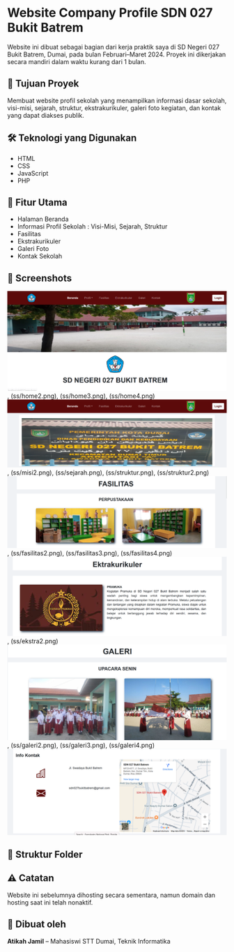 # Website Company Profile SDN 027 Bukit Batrem

Website ini dibuat sebagai bagian dari kerja praktik saya di SD Negeri 027 Bukit Batrem, Dumai, pada bulan Februari–Maret 2024. Proyek ini dikerjakan secara mandiri dalam waktu kurang dari 1 bulan.

## 🎯 Tujuan Proyek
Membuat website profil sekolah yang menampilkan informasi dasar sekolah, visi-misi, sejarah, struktur, ekstrakurikuler, galeri foto kegiatan, dan kontak yang dapat diakses publik.

## 🛠️ Teknologi yang Digunakan
- HTML
- CSS
- JavaScript
- PHP

## 🧩 Fitur Utama
- Halaman Beranda
- Informasi Profil Sekolah : Visi-Misi, Sejarah, Struktur
- Fasilitas
- Ekstrakurikuler
- Galeri Foto
- Kontak Sekolah

## 📸 Screenshots
![Homepage](ss/home1.png), (ss/home2.png), (ss/home3.png), (ss/home4.png)
![Profil](ss/visi1.png), (ss/misi2.png), (ss/sejarah.png), (ss/struktur.png), (ss/struktur2.png)
![Fasilitas](ss/fasilitas1.png), (ss/fasilitas2.png), (ss/fasilitas3.png), (ss/fasilitas4.png)
![Ekstrakurikuler](ss/ekstra1.png), (ss/ekstra2.png)
![Galeri](ss/galeri1.png), (ss/galeri2.png), (ss/galeri3.png), (ss/galeri4.png)
![Kontak](ss/kontak.png)

## 📁 Struktur Folder

## ⚠️ Catatan
Website ini sebelumnya dihosting secara sementara, namun domain dan hosting saat ini telah nonaktif.

## 👤 Dibuat oleh
**Atikah Jamil** – Mahasiswi STT Dumai, Teknik Informatika  
